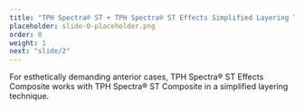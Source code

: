 ```yaml
---
title: "TPH Spectra® ST + TPH Spectra® ST Effects Simplified Layering Technique Interactive Demo"
placeholder: slide-0-placeholder.png
order: 0
weight: 1
next: "slide/2"
---
```


For esthetically demanding anterior cases, TPH Spectra® ST Effects Composite works with TPH Spectra® ST Composite in a simplified layering technique.
<!--more-->
